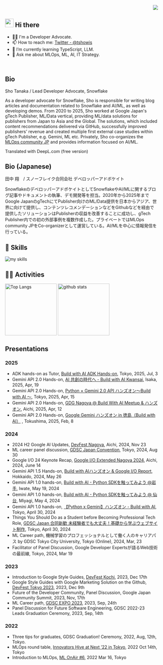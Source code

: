 <div align="right">
  <img src="https://komarev.com/ghpvc/?username=tsho" />
</div>


<!-- 2. プロフィールや連絡先を変更 -->
## <img src="https://media.giphy.com/media/hvRJCLFzcasrR4ia7z/giphy.gif" width="28"> Hi there

- 🧑‍💻 I'm a Developer Advocate.
- 📫 How to reach me: [Twitter - @tshowis](https://twitter.com/tshowis)
- 🌱 I’m currently learning TypeScript, LLM.
- 💬 Ask me about MLOps, ML, AI, IT Strategy.
<br>

## Bio

Sho Tanaka / Lead Developer Advocate, Snowflake

As a developer advocate for Snowflake, Sho is responsible for writing blog articles and documentation related to Snowflake and AI/ML, as well as developing demos. From 2020 to 2025, Sho worked at Google Japan's gTech Publisher, ML/Data vertical, providing ML/data solutions for publishers from Japan to Asia and the Global. The solutions, which included content recommendations delivered via GitHub, successfully improved publishers' revenue and created multiple first external case studies within gTech Publisher, e.g. Gemini, ML etc. Privately, Sho co-organizes the [MLOps community JP](https://mlops.connpass.com/) and provides information focused on AI/ML.

Translated with DeepL.com (free version)

## Bio (Japanese)

田中 翔　/ スノーフレイク合同会社 デベロッパーアドボケイト

SnowflakeのデベロッパーアドボケイトとしてSnowflakeやAI/MLに関するブログ記事やドキュメントの執筆、デモ開発等を担当。2020年から2025年までGoogle JapanのgTechにてPublisher向けのML/Data提供を日本からアジア、世界に向けて提供し、コンテンツレコメンデーションなどをGithubなどを経由で提供したソリューションはPublisherの収益を改善することに成功し、gTech Publisher内での初の外部事例を複数作成した。プライベートではMLOps community JPをCo-organizerとして運営している。AI/MLを中心に情報発信を行っている。



<!-- 3. 好きな技術スタックに変更 -->
<!-- ライトモート：theme=light, ダークモート：theme=dark -->
<!-- アイコンの選択肢一覧：https://arc.net/l/quote/zizyykfh -->
## 🌱 Skills
<img alt="my skills" src="https://skillicons.dev/icons?theme=dark&perline=7&i=html,css,js,ts,python,fastapi,go,docker,aws,gcp,firebase,fortran,git" />
<br>


<!-- 4. GitHub usernameを変更, 2箇所 -->
<!-- ライトモート：theme=light, ダークモート：theme=vue-dark  -->
## 🏃‍♀️ Activities
<div align="left"> 
  <img alt="Top Langs" height="170px" src="https://github-readme-stats.vercel.app/api?username=tsho&theme=vue-dark&layout=compact" />
  <img alt="github stats" height="170px" src="https://github-readme-stats.vercel.app/api/top-langs/?username=tsho&theme=vue-dark&layout=compact" />
</div>


## Presentations
### 2025

- ADK hands-on as Tutor, [Build with AI ADK Hands-on](https://connpass.com/event/358223/), Tokyo, 2025, Jul, 3
- Gemini API 2.0 Hands-on, [AI 共創の時代へ - Build with AI Kwansai](https://gdgkwansai.connpass.com/event/346523/), Isaka, 2025, Apr, 19
- Gemini API 2.0 Hands-on, [Python × Gemini 2.0 API ハンズオン〜Build with AI 〜](https://gdg-tokyo.connpass.com/event/346783/), Tokyo, 2025, Apr, 15
- Gemini API 2.0 Hands-on, [GDG Nagoya @ Build With AI Meetup & ハンズオン](https://gdgnagoya.connpass.com/event/347154/), Aichi, 2025, Apr, 12
- Gemini API 2.0 Hands-on, [Google Gemini ハンズオン in 徳島（Build with AI）](https://gdgshikoku.connpass.com/event/339649/) , Tokushima, 2025, Feb, 8

### 2024
- 2024 H2 Google AI Updates, [DevFest Nagoya](https://gdgnagoya.connpass.com/event/335686/), Aichi, 2024, Nov 23
- ML career panel discussion, [GDSC Japan Convention](https://gdsc-jp.connpass.com/event/323650/), Tokyo, 2024, Aug 30
- Google I/O 24 Keynote Recap, [Google I/O Extended Nagoya 2024](https://gdgnagoya.connpass.com/event/318320/), Aichi, 2024, June 14
- Gemini API 1.5 Hands-on, [Build with AIハンズオン & Google I/O Report](https://sapporo-apk.connpass.com/event/318058/), Hokkaido, 2024, May 26
- Gemini API 1.0 hands-on, [Build with AI - Python SDKを触ってみよう @岩手](https://moriokadojo.connpass.com/event/318466/), Iwate, May 19, 2024
- Gemini API 1.0 hands-on, [Build with AI - Python SDKを触ってみよう @ 仙台](https://gdgishinomaki.connpass.com/event/315940/), Miyagi, May 4, 2024
- Gemini API 1.0 hands-on, [【Python x Gemini】ハンズオン - Build with AI](https://gdg-tokyo.connpass.com/event/317227/), Tokyo, April 30, 2024
- Things You Should Do as a Student before Becoming Professional Tech Role, [GDSC Japan 合同新歓 未経験者でも大丈夫！基礎から学ぶウェブサイト制作](https://gdsc-jp.connpass.com/event/311644/), Tokyo, April 30, 2024
- ML Career path, 機械学習のプロフェッショナルとして働く人のキャリアパス by GDSC Tokyo City University, Tokyo (Online), 2024, Mar, 23
- Facilitator of Panel Discussion, Google Developer Expertsが語るWeb技術の最前線, Tokyo, 2024, Mar 19 

### 2023
- Introduction to Google Style Guides, [DevFest Kochi](https://gdgshikoku.connpass.com/event/302730/), 2023, Dec 17th
- Google Style Guides with Google Marketing Solution on the Github, [DevFest Tokyo 2023](https://gdg-tokyo.connpass.com/event/301690/), 2023, Dec 9th
- Future of the Developer Community, Panel Discussion, Google Japan Community Summit, 2023, Nov, 17th
- ML Career path, [GDSC EXPO 2023](https://gdsc-jp.connpass.com/event/292314/), 2023, Sep, 24th
- Panel Discussion for Future Software Engineering, GDSC 2022-23 Leads Graduation Ceremony, 2023, Sep, 14th


### 2022
- Three tips for graduates, GDSC Graduation! Ceremony, 2022, Aug, 12th, Tokyo.
- MLOps round table, [Innovators Hive at Next ’22 in Tokyo](https://cloud.google.com/blog/ja/topics/google-cloud-next/innovators-hive?hl=ja), 2022 Oct 14th, Tokyo
- Introduction to MLOps, [ML OnAir #6](https://cloudonair.withgoogle.com/events/solution-machine-learning?talk=ml-session6-2), 2022 Mar 16, Tokyo




<!--
This repository is a ✨ _special_ ✨ repository because its `README.md` (this file) appears on your GitHub profile.

Here are some ideas to get you started:

- 🔭 I’m currently working on ...
- 🌱 I’m currently learning ...
- 👯 I’m looking to collaborate on ...
- 🤔 I’m looking for help with ...
- 💬 Ask me about ...
- 📫 How to reach me: ...
- 😄 Pronouns: ...
- ⚡ Fun fact: ...
-->

